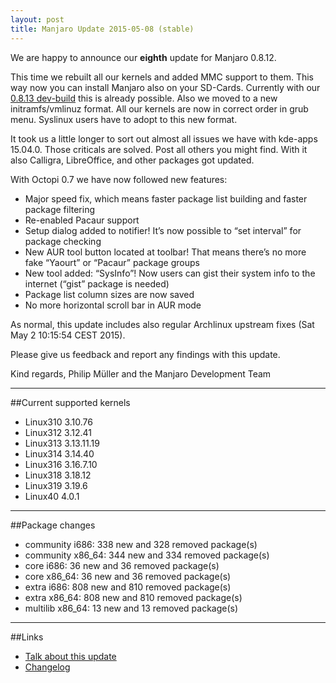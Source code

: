 ```yaml
---
layout: post
title: Manjaro Update 2015-05-08 (stable)
---
```


We are happy to announce our **eighth** update for Manjaro 0.8.12.

This time we rebuilt all our kernels and added MMC support to them. This way now you can install Manjaro also on your SD-Cards. Currently with our [0.8.13 dev-build](http://sourceforge.net/projects/manjarotest/files/0.8.13/xfce-minimal/0.8.13-dev/) this is already possible. Also we moved to a new initramfs/vmlinuz format. All our kernels are now in correct order in grub menu. Syslinux users have to adopt to this new format.

It took us a little longer to sort out almost all issues we have with kde-apps 15.04.0. Those criticals are solved. Post all others you might find. With it also Calligra, LibreOffice, and other packages got updated.

With Octopi 0.7 we have now followed new features:

* Major speed fix, which means faster package list building and faster package filtering
* Re-enabled Pacaur support
* Setup dialog added to notifier! It’s now possible to “set interval” for package checking
* New AUR tool button located at toolbar! That means there’s no more fake “Yaourt” or “Pacaur” package groups
* New tool added: “SysInfo”! Now users can gist their system info to the internet (“gist” package is needed)
* Package list column sizes are now saved
* No more horizontal scroll bar in AUR mode

As normal, this update includes also regular Archlinux upstream fixes (Sat May 2 10:15:54 CEST 2015).

Please give us feedback and report any findings with this update.

Kind regards,
Philip Müller and the Manjaro Development Team

----

##Current supported kernels

* Linux310 3.10.76
* Linux312 3.12.41
* Linux313 3.13.11.19
* Linux314 3.14.40
* Linux316 3.16.7.10
* Linux318 3.18.12
* Linux319 3.19.6
* Linux40  4.0.1

----

##Package changes

* community i686:  338 new and 328 removed package(s)
* community x86_64:  344 new and 334 removed package(s)
* core i686:  36 new and 36 removed package(s)
* core x86_64:  36 new and 36 removed package(s)
* extra i686:  808 new and 810 removed package(s)
* extra x86_64:  808 new and 810 removed package(s)
* multilib x86_64:  13 new and 13 removed package(s)

----

##Links

* [Talk about this update](https://forum.manjaro.org/index.php?topic=22613.0)
* [Changelog](https://lists.manjaro.org/pipermail/manjaro-packages/Week-of-Mon-20150504/003210.html)

